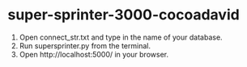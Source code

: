 # super-sprinter-3000-cocoadavid
1. Open connect_str.txt and type in the name of your database.
2. Run supersprinter.py from the terminal.
3. Open http://localhost:5000/ in your browser.